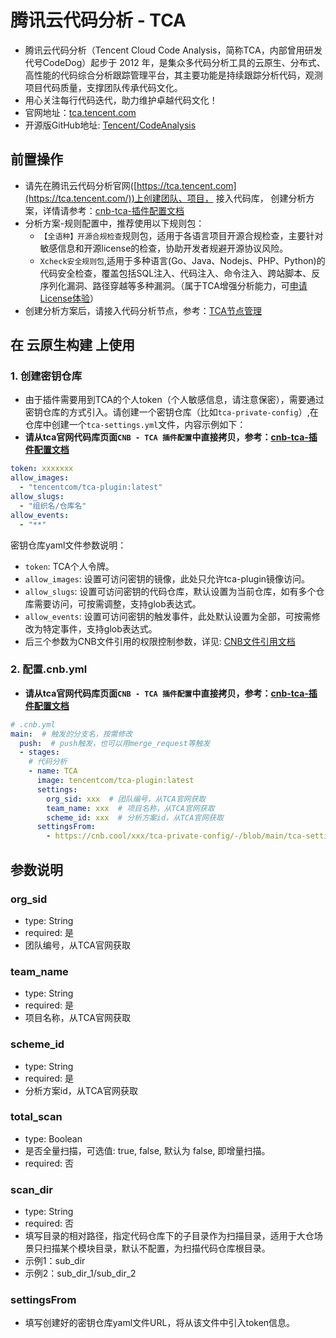 # 腾讯云代码分析 - TCA

- 腾讯云代码分析（Tencent Cloud Code Analysis，简称TCA，内部曾用研发代号CodeDog）起步于 2012 年，是集众多代码分析工具的云原生、分布式、高性能的代码综合分析跟踪管理平台，其主要功能是持续跟踪分析代码，观测项目代码质量，支撑团队传承代码文化。
- 用心关注每行代码迭代，助力维护卓越代码文化！
- 官网地址：[tca.tencent.com](https://tca.tencent.com)
- 开源版GitHub地址: [Tencent/CodeAnalysis](https://github.com/Tencent/CodeAnalysis)

## 前置操作

- 请先在腾讯云代码分析官网([https://tca.tencent.com](https://tca.tencent.com/))上创建团队、项目， 接入代码库， 创建分析方案，详情请参考：[cnb-tca-插件配置文档](https://tca.tencent.com/document/zh/guide/%E6%8F%92%E4%BB%B6%E9%85%8D%E7%BD%AE.html#cnb-tca-%E6%8F%92%E4%BB%B6%E9%85%8D%E7%BD%AE)
- 分析方案-规则配置中，推荐使用以下规则包：
  - `【全语种】开源合规检查`规则包，适用于各语言项目开源合规检查，主要针对敏感信息和开源license的检查，协助开发者规避开源协议风险。
  - `Xcheck安全规则包`,适用于多种语言(Go、Java、Nodejs、PHP、Python)的代码安全检查，覆盖包括SQL注入、代码注入、命令注入、跨站脚本、反序列化漏洞、路径穿越等多种漏洞。（属于TCA增强分析能力，可[申请License体验](https://tca.tencent.com/document/zh/guide/License.html#%E5%AE%98%E7%BD%91%E7%89%88-license)）
- 创建分析方案后，请接入代码分析节点，参考：[TCA节点管理](https://tca.tencent.com/document/zh/guide/%E8%8A%82%E7%82%B9%E7%AE%A1%E7%90%86.html)

## 在 云原生构建 上使用

### 1. 创建密钥仓库

- 由于插件需要用到TCA的个人token（个人敏感信息，请注意保密），需要通过密钥仓库的方式引入。请创建一个密钥仓库（比如`tca-private-config`）,在仓库中创建一个`tca-settings.yml`文件，内容示例如下：
- **请从tca官网代码库页面`CNB - TCA 插件配置`中直接拷贝，参考：[cnb-tca-插件配置文档](https://tca.tencent.com/document/zh/guide/%E6%8F%92%E4%BB%B6%E9%85%8D%E7%BD%AE.html#cnb-tca-%E6%8F%92%E4%BB%B6%E9%85%8D%E7%BD%AE)**

```yaml
token: xxxxxxx
allow_images:
  - "tencentcom/tca-plugin:latest"
allow_slugs:
  - "组织名/仓库名"
allow_events:
  - "**"
```

密钥仓库yaml文件参数说明：

- `token`: TCA个人令牌。
- `allow_images`: 设置可访问密钥的镜像，此处只允许tca-plugin镜像访问。
- `allow_slugs`: 设置可访问密钥的代码仓库，默认设置为当前仓库，如有多个仓库需要访问，可按需调整，支持glob表达式。
- `allow_events`: 设置可访问密钥的触发事件，此处默认设置为全部，可按需修改为特定事件，支持glob表达式。
- 后三个参数为CNB文件引用的权限控制参数，详见: [CNB文件引用文档](https://docs.cnb.cool/zh/file-reference.html)

### 2. 配置.cnb.yml

- **请从tca官网代码库页面`CNB - TCA 插件配置`中直接拷贝，参考：[cnb-tca-插件配置文档](https://tca.tencent.com/document/zh/guide/%E6%8F%92%E4%BB%B6%E9%85%8D%E7%BD%AE.html#cnb-tca-%E6%8F%92%E4%BB%B6%E9%85%8D%E7%BD%AE)**

```yml
# .cnb.yml
main:  # 触发的分支名，按需修改
  push:  # push触发，也可以用merge_request等触发
  - stages:
    # 代码分析
    - name: TCA
      image: tencentcom/tca-plugin:latest
      settings:
        org_sid: xxx  # 团队编号，从TCA官网获取
        team_name: xxx  # 项目名称，从TCA官网获取
        scheme_id: xxx  # 分析方案id，从TCA官网获取
      settingsFrom:
        - https://cnb.cool/xxx/tca-private-config/-/blob/main/tca-settings.yml
```

## 参数说明

### org_sid

- type: String
- required: 是
- 团队编号，从TCA官网获取

### team_name

- type: String
- required: 是
- 项目名称，从TCA官网获取

### scheme_id

- type: String
- required: 是
- 分析方案id，从TCA官网获取

### total_scan

- type: Boolean
- 是否全量扫描，可选值: true, false, 默认为 false, 即增量扫描。
- required: 否

### scan_dir

- type: String
- required: 否
- 填写目录的相对路径，指定代码仓库下的子目录作为扫描目录，适用于大仓场景只扫描某个模块目录，默认不配置，为扫描代码仓库根目录。
- 示例1：sub_dir
- 示例2：sub_dir_1/sub_dir_2

### settingsFrom

- 填写创建好的密钥仓库yaml文件URL，将从该文件中引入token信息。
